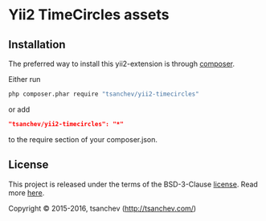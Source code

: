 Yii2 TimeCircles assets
=====================

## Installation

The preferred way to install this yii2-extension is through [composer](http://getcomposer.org/download/).

Either run

```sh
php composer.phar require "tsanchev/yii2-timecircles"
```

or add

```json
"tsanchev/yii2-timecircles": "*"
```

to the require section of your composer.json.

## License

This project is released under the terms of the BSD-3-Clause [license](LICENSE).
Read more [here](http://choosealicense.com/licenses/bsd-3-clause).

Copyright © 2015-2016, tsanchev (http://tsanchev.com/)
